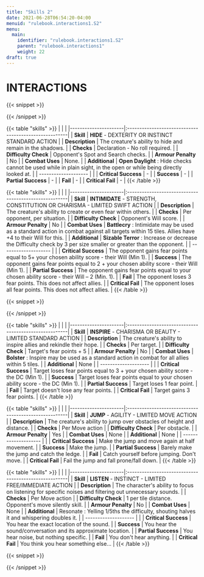 ```yaml
---
title: "Skills 2"
date: 2021-06-28T06:54:20-04:00
menuid: "rulebook.interactions1.S2"
menu:
  main:
    identifier: "rulebook.interactions1.S2"
    parent: "rulebook.interactions1"
    weight: 22
draft: true
---
```


# INTERACTIONS

{{< snippet >}}<div class="bookpage-columns"><div class="bookpage-column">{{< /snippet >}}

{{< table "skills" >}}
|                      |                                                       |
|----------------------|:------------------------------------------------------|
| **Skill**            | **HIDE** - DEXTERITY OR INSTINCT STANDARD ACTION   |
| **Description**      | The creature's ability to hide and remain in the shadows.   |
| **Checks**           | Declaration - No roll required.   |
| **Difficulty Check** | Opponent's Spot and Search checks.   |
| **Armour Penalty**   | No   |
| **Combat Uses**      | None.  |
| **Additional**       | **Open Daylight** : Hide checks cannot be used while in plain sight, in the open or while being directly looked at.  |
| -------------------- |   |
| **Critical Success** | - |
| **Success**          | - |
| **Partial Success**  | - |
| **Fail**             | - |
| **Critical Fail**    | - |
{{< /table >}}

{{< table "skills" >}}
|                      |                                                       |
|----------------------|:------------------------------------------------------|
| **Skill**            | **INTIMIDATE** - STRENGTH, CONSTITUTION OR CHARISMA - LIMITED SWIFT ACTION  |
| **Description**      | The creature's ability to create or even fear within others.  |
| **Checks**           | Per opponent, per situation.  |
| **Difficulty Check** | Opponent's Will score.  |
| **Armour Penalty**   | No   |
| **Combat Uses**      | **Battlecry** : Intimidate may be used as a standard action in combat against all targets within 15 tiles. Allies have +4 to their Will for this.  |
| **Additional**       | **Sizable Terror** : Increase or decrease the Difficulty check by 3 per size smaller or greater than the opponent.   |
| -------------------- |   |
| **Critical Success** | The opponent gains fear points equal to 5+ your chosen ability score - their Will (Min 1).  |
| **Success**          | The opponent gains fear points equal to 2 + your chosen ability score - their Will (Min 1).  |
| **Partial Success**  | The opponent gains fear points equal to your chosen ability score - their Will – 2 (Min. 1).  |
| **Fail**             | The opponent loses 3 fear points. This does not affect allies.  |
| **Critical Fail**    | The opponent loses all fear points. This does not affect allies.  |
{{< /table >}}

{{< snippet >}}</div><div class="bookpage-column">{{< /snippet >}}

{{< table "skills" >}}
|                      |                                                       |
|----------------------|:------------------------------------------------------|
| **Skill**            | **INSPIRE** - CHARISMA OR BEAUTY - LIMITED STANDARD ACTION   |
| **Description**      | The creature's ability to inspire allies and rekindle their hope.  |
| **Checks**           | Per target.  |
| **Difficulty Check** | Target's fear points + 5  |
| **Armour Penalty**   | No   |
| **Combat Uses**      | **Bolster** : Inspire may be used as a standard action in combat for all allies within 5 tiles.   |
| **Additional**       | None  |
| -------------------- |   |
| **Critical Success** | Target loses fear points equal to 3 + your chosen ability score - the DC (Min 1).  |
| **Success**          | Target loses fear points equal to your chosen ability score - the DC (Min 1).  |
| **Partial Success**  | Target loses 1 fear point.  |
| **Fail**             | Target doesn't lose any fear points.  |
| **Critical Fail**    | Target gains 3 fear points.  |
{{< /table >}}

{{< table "skills" >}}
|                      |                                                       |
|----------------------|:------------------------------------------------------|
| **Skill**            | **JUMP** - AGILITY - LIMITED MOVE ACTION  |
| **Description**      | The creature's ability to jump over obstacles of height and distance. |
| **Checks**           | Per Move action  |
| **Difficulty Check** | Per obstacle.  |
| **Armour Penalty**   | Yes   |
| **Combat Uses**      | None  |
| **Additional**       | None  |
| -------------------- |   |
| **Critical Success** | Make the jump and move again at half movement. |
| **Success**          | Make the jump.  |
| **Partial Success**  | Barely make the jump and catch the ledge.  |
| **Fail**             | Catch yourself before jumping. Don't move.  |
| **Critical Fail**    | Fail the jump and fall prone/fall down. |
{{< /table >}}

{{< table "skills" >}}
|                      |                                                       |
|----------------------|:------------------------------------------------------|
| **Skill**            | **LISTEN** - INSTINCT - LIMITED FREE/IMMEDIATE ACTION  |
| **Description**      | The character's ability to focus on listening for specific noises and filtering out unnecessary sounds.  |
| **Checks**           | Per Move action  |
| **Difficulty Check** | 1 per tile distance. Opponent's move silently skill.  |
| **Armour Penalty**   | No  |
| **Combat Uses**      | None  |
| **Additional**       | Resonate : Yelling 1/5ths the difficulty, shouting halves it and whispering doubles it. |
| -------------------- |   |
| **Critical Success** | You hear the exact location of the sound.  |
| **Success**          | You hear the sound/conversation and its approximate location.  |
| **Partial Success**  | You hear noise, but nothing specific.  |
| **Fail**             | You don't hear anything.  |
| **Critical Fail**    | You think you hear something else...  |
{{< /table >}}

{{< snippet >}}</div></div>{{< /snippet >}}


